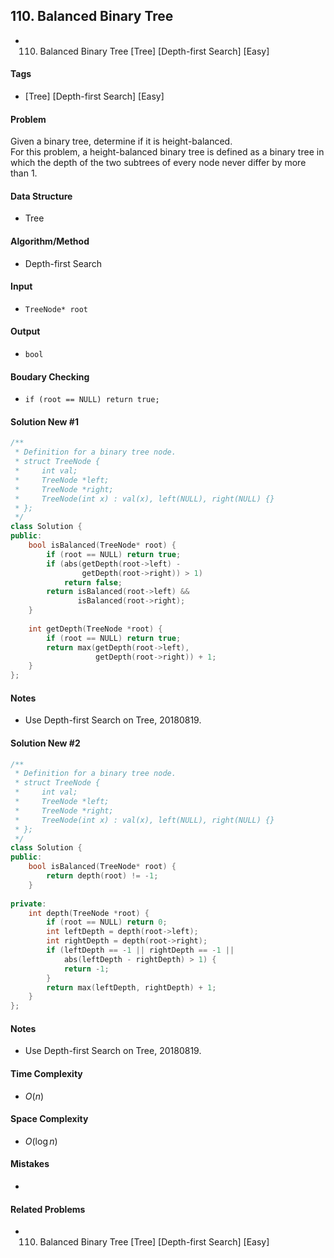 ## 110. Balanced Binary Tree
- 110. Balanced Binary Tree [Tree] [Depth-first Search] [Easy]

#### Tags
- [Tree] [Depth-first Search] [Easy]

#### Problem
Given a binary tree, determine if it is height-balanced.  
For this problem, a height-balanced binary tree is defined as a binary tree in which the depth of the two subtrees of every node never differ by more than 1.  

#### Data Structure
- Tree

#### Algorithm/Method
- Depth-first Search

#### Input
- `TreeNode* root`

#### Output
- `bool`

#### Boudary Checking
- `if (root == NULL) return true;`

#### Solution New #1
``` C++
/**
 * Definition for a binary tree node.
 * struct TreeNode {
 *     int val;
 *     TreeNode *left;
 *     TreeNode *right;
 *     TreeNode(int x) : val(x), left(NULL), right(NULL) {}
 * };
 */
class Solution {
public:
    bool isBalanced(TreeNode* root) {
        if (root == NULL) return true;
        if (abs(getDepth(root->left) - 
                getDepth(root->right)) > 1) 
            return false;
        return isBalanced(root->left) && 
               isBalanced(root->right);
    }
    
    int getDepth(TreeNode *root) {
        if (root == NULL) return true;
        return max(getDepth(root->left), 
                   getDepth(root->right)) + 1;
    }
};
```

#### Notes
- Use Depth-first Search on Tree, 20180819.

#### Solution New #2
``` C++
/**
 * Definition for a binary tree node.
 * struct TreeNode {
 *     int val;
 *     TreeNode *left;
 *     TreeNode *right;
 *     TreeNode(int x) : val(x), left(NULL), right(NULL) {}
 * };
 */
class Solution {
public:
    bool isBalanced(TreeNode* root) {
        return depth(root) != -1;
    }
    
private:
    int depth(TreeNode *root) {
        if (root == NULL) return 0;
        int leftDepth = depth(root->left);
        int rightDepth = depth(root->right);
        if (leftDepth == -1 || rightDepth == -1 || 
            abs(leftDepth - rightDepth) > 1) {
            return -1;
        }
        return max(leftDepth, rightDepth) + 1;
    }
};
```

#### Notes
- Use Depth-first Search on Tree, 20180819.

#### Time Complexity
- $O(n)$

#### Space Complexity
- $O(\log n)$

#### Mistakes
- 

#### Related Problems
- 110. Balanced Binary Tree [Tree] [Depth-first Search] [Easy]
